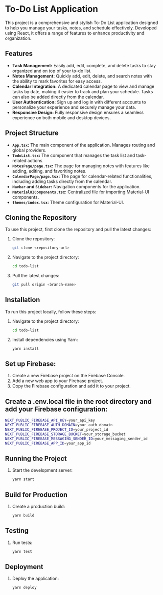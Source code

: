 # To-Do List Application

This project is a comprehensive and stylish To-Do List application designed to help you manage your tasks, notes, and schedule effectively. Developed using React, it offers a range of features to enhance productivity and organization.

## Features

- **Task Management:** Easily add, edit, complete, and delete tasks to stay organized and on top of your to-do list.
- **Notes Management:** Quickly add, edit, delete, and search notes with the ability to mark favorites for easy access.
- **Calendar Integration:** A dedicated calendar page to view and manage tasks by date, making it easier to track and plan your schedule. Tasks can also be added directly from the calendar.
- **User Authentication:** Sign up and log in with different accounts to personalize your experience and securely manage your data.
- **Responsive Design:** Fully responsive design ensures a seamless experience on both mobile and desktop devices.

## Project Structure

- **`App.tsx`:** The main component of the application. Manages routing and global providers.
- **`TodoList.tsx`:** The component that manages the task list and task-related actions.
- **`NotesPage/page.tsx`:** The page for managing notes with features like adding, editing, and favoriting notes.
- **`CalendarPage/page.tsx`:** The page for calendar-related functionalities, including adding tasks directly from the calendar.
- **`Navbar` and `Sidebar`:** Navigation components for the application.
- **`MaterialUIComponents.tsx`:** Centralized file for importing Material-UI components.
- **`themes/index.tsx`:** Theme configuration for Material-UI.

## Cloning the Repository

To use this project, first clone the repository and pull the latest changes:

1. Clone the repository:
   ```bash
   git clone <repository-url>
   ```
2. Navigate to the project directory:
   ```bash
   cd todo-list
   ```
3. Pull the latest changes:
   ```bash
   git pull origin <branch-name>
   ```

## Installation

To run this project locally, follow these steps:

1. Navigate to the project directory:
   ```bash
   cd todo-list
   ```
2. Install dependencies using Yarn:

   ```bash
   yarn install
   ```

## Set up Firebase:

1. Create a new Firebase project on the Firebase Console.
2. Add a new web app to your Firebase project.
3. Copy the Firebase configuration and add it to your project.

## Create a .env.local file in the root directory and add your Firebase configuration:

```bash
NEXT_PUBLIC_FIREBASE_API_KEY=your_api_key
NEXT_PUBLIC_FIREBASE_AUTH_DOMAIN=your_auth_domain
NEXT_PUBLIC_FIREBASE_PROJECT_ID=your_project_id
NEXT_PUBLIC_FIREBASE_STORAGE_BUCKET=your_storage_bucket
NEXT_PUBLIC_FIREBASE_MESSAGING_SENDER_ID=your_messaging_sender_id
NEXT_PUBLIC_FIREBASE_APP_ID=your_app_id
```

## Running the Project

1. Start the development server:
   ```bash
   yarn start
   ```

## Build for Production

1. Create a production build:
   ```bash
   yarn build
   ```

## Testing

1. Run tests:
   ```bash
   yarn test
   ```

## Deployment

1. Deploy the application:
   ```bash
   yarn deploy
   ```
